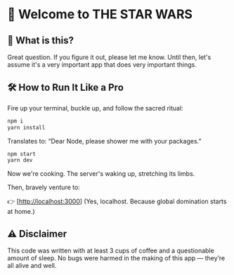 # 🚀 Welcome to THE STAR WARS

## 🧠 What is this?

Great question. If you figure it out, please let me know.
Until then, let's assume it's a very important app that does very important things.

## 🛠️ How to Run It Like a Pro

Fire up your terminal, buckle up, and follow the sacred ritual:

```bash
npm i
yarn install
```
Translates to: “Dear Node, please shower me with your packages.”

```bash
npm start
yarn dev
```
Now we're cooking. The server's waking up, stretching its limbs.

Then, bravely venture to:

👉 [[http://localhost:3000](http://localhost:5173/star-wars/)]
(Yes, localhost. Because global domination starts at home.)

## ⚠️ Disclaimer
This code was written with at least 3 cups of coffee and a questionable amount of sleep.
No bugs were harmed in the making of this app — they’re all alive and well.



